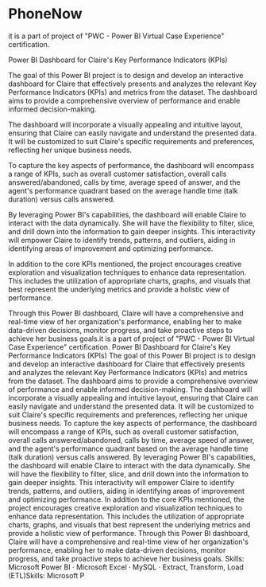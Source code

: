 # PhoneNow

it is a part of project of "PWC - Power BI Virtual Case Experience" certification.

Power BI Dashboard for Claire's Key Performance Indicators (KPIs)

The goal of this Power BI project is to design and develop an interactive dashboard for Claire that effectively presents and analyzes the relevant Key Performance Indicators (KPIs) and metrics from the dataset. The dashboard aims to provide a comprehensive overview of performance and enable informed decision-making.

The dashboard will incorporate a visually appealing and intuitive layout, ensuring that Claire can easily navigate and understand the presented data. It will be customized to suit Claire's specific requirements and preferences, reflecting her unique business needs.

To capture the key aspects of performance, the dashboard will encompass a range of KPIs, such as overall customer satisfaction, overall calls answered/abandoned, calls by time, average speed of answer, and the agent's performance quadrant based on the average handle time (talk duration) versus calls answered.

By leveraging Power BI's capabilities, the dashboard will enable Claire to interact with the data dynamically. She will have the flexibility to filter, slice, and drill down into the information to gain deeper insights. This interactivity will empower Claire to identify trends, patterns, and outliers, aiding in identifying areas of improvement and optimizing performance.

In addition to the core KPIs mentioned, the project encourages creative exploration and visualization techniques to enhance data representation. This includes the utilization of appropriate charts, graphs, and visuals that best represent the underlying metrics and provide a holistic view of performance.

Through this Power BI dashboard, Claire will have a comprehensive and real-time view of her organization's performance, enabling her to make data-driven decisions, monitor progress, and take proactive steps to achieve her business goals.it is a part of project of "PWC - Power BI Virtual Case Experience" certification. Power BI Dashboard for Claire's Key Performance Indicators (KPIs) The goal of this Power BI project is to design and develop an interactive dashboard for Claire that effectively presents and analyzes the relevant Key Performance Indicators (KPIs) and metrics from the dataset. The dashboard aims to provide a comprehensive overview of performance and enable informed decision-making. The dashboard will incorporate a visually appealing and intuitive layout, ensuring that Claire can easily navigate and understand the presented data. It will be customized to suit Claire's specific requirements and preferences, reflecting her unique business needs. To capture the key aspects of performance, the dashboard will encompass a range of KPIs, such as overall customer satisfaction, overall calls answered/abandoned, calls by time, average speed of answer, and the agent's performance quadrant based on the average handle time (talk duration) versus calls answered. By leveraging Power BI's capabilities, the dashboard will enable Claire to interact with the data dynamically. She will have the flexibility to filter, slice, and drill down into the information to gain deeper insights. This interactivity will empower Claire to identify trends, patterns, and outliers, aiding in identifying areas of improvement and optimizing performance. In addition to the core KPIs mentioned, the project encourages creative exploration and visualization techniques to enhance data representation. This includes the utilization of appropriate charts, graphs, and visuals that best represent the underlying metrics and provide a holistic view of performance. Through this Power BI dashboard, Claire will have a comprehensive and real-time view of her organization's performance, enabling her to make data-driven decisions, monitor progress, and take proactive steps to achieve her business goals.
Skills: Microsoft Power BI · Microsoft Excel · MySQL · Extract, Transform, Load (ETL)Skills: Microsoft P
